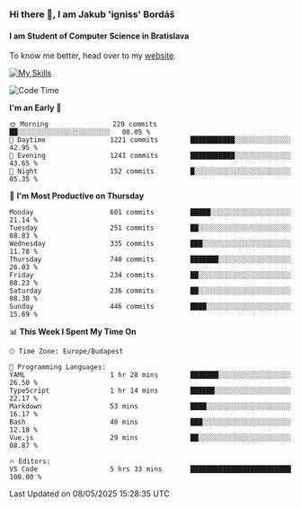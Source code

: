 ### Hi there 👋, I am Jakub 'igniss' Bordáš

#### I am Student of Computer Science in Bratislava
To know me better, head over to my [website](https://bordas.sk).

[![My Skills](https://skillicons.dev/icons?i=js,typescript,html,css,figma,svelte,vue,next,postgresql,nest,express,nodejs)](https://bordas.sk)


<!--START_SECTION:waka-->
![Code Time](http://img.shields.io/badge/Code%20Time-1%2C877%20hrs%2050%20mins-blue)

**I'm an Early 🐤** 

```text
🌞 Morning                229 commits         ██░░░░░░░░░░░░░░░░░░░░░░░   08.05 % 
🌆 Daytime                1221 commits        ███████████░░░░░░░░░░░░░░   42.95 % 
🌃 Evening                1241 commits        ███████████░░░░░░░░░░░░░░   43.65 % 
🌙 Night                  152 commits         █░░░░░░░░░░░░░░░░░░░░░░░░   05.35 % 
```
📅 **I'm Most Productive on Thursday** 

```text
Monday                   601 commits         █████░░░░░░░░░░░░░░░░░░░░   21.14 % 
Tuesday                  251 commits         ██░░░░░░░░░░░░░░░░░░░░░░░   08.83 % 
Wednesday                335 commits         ███░░░░░░░░░░░░░░░░░░░░░░   11.78 % 
Thursday                 740 commits         ███████░░░░░░░░░░░░░░░░░░   26.03 % 
Friday                   234 commits         ██░░░░░░░░░░░░░░░░░░░░░░░   08.23 % 
Saturday                 236 commits         ██░░░░░░░░░░░░░░░░░░░░░░░   08.30 % 
Sunday                   446 commits         ████░░░░░░░░░░░░░░░░░░░░░   15.69 % 
```


📊 **This Week I Spent My Time On** 

```text
🕑︎ Time Zone: Europe/Budapest

💬 Programming Languages: 
YAML                     1 hr 28 mins        ███████░░░░░░░░░░░░░░░░░░   26.50 % 
TypeScript               1 hr 14 mins        ██████░░░░░░░░░░░░░░░░░░░   22.17 % 
Markdown                 53 mins             ████░░░░░░░░░░░░░░░░░░░░░   16.17 % 
Bash                     40 mins             ███░░░░░░░░░░░░░░░░░░░░░░   12.18 % 
Vue.js                   29 mins             ██░░░░░░░░░░░░░░░░░░░░░░░   08.87 % 

🔥 Editors: 
VS Code                  5 hrs 33 mins       █████████████████████████   100.00 % 
```


 Last Updated on 08/05/2025 15:28:35 UTC
<!--END_SECTION:waka-->
